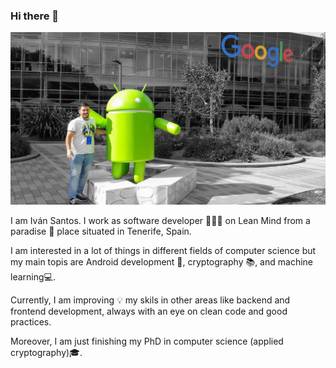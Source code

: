 ### Hi there 👋
![google headquarter](https://github.com/IvanSantosGonz/IvanSantosGonz/raw/master/ivanGoogleBW.png)

I am Iván Santos. I work as software developer 👨🏽‍💻 on Lean Mind from a paradise 🌴 place situated in Tenerife, Spain.

I am interested in a lot of things in different fields of computer science but my main topis are Android development 📱, cryptography 📚, and machine learning💻.

Currently, I am improving 💡 my skils in other areas like backend and frontend development, always with an eye on clean code and good practices. 

Moreover, I am just finishing my PhD in computer science (applied cryptography)🎓.

<!--
**IvanSantosGonz/IvanSantosGonz** is a ✨ _special_ ✨ repository because its `README.md` (this file) appears on your GitHub profile.

Here are some ideas to get you started:

- 🎓 I,m Finishing my PhD in computer Science (applied cryptography) 
- 🔭 I’m currently working on Lean Mind
- 🌱 I’m currently learning about programming patterns.
- 👯 I’m looking to collaborate on ...
- 🤔 I’m looking for help with ...
- 💬 Ask me about ...
- 📫 How to reach me: ...
- 😄 Pronouns: ...
- ⚡ Fun fact: ...
-->
